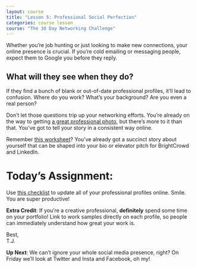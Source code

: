 ```yaml
---
layout: course
title: "Lesson 5: Professional Social Perfection"
categories: course lesson
course: "The 30 Day Networking Challenge"
---
```


Whether you’re job hunting or just looking to make new connections, your online presence is crucial. If you’re cold emailing or messaging people, expect them to Google you before they reply.

## What will they see when they do?

If they find a bunch of blank or out-of-date professional profiles, it’ll lead to confusion. Where do you work? What’s your background? Are you even a real person?  

Don’t let those questions trip up your networking efforts. You’re already on the way to getting [a great professional photo][photo lesson], but there’s more to it than that. You’ve got to tell your story in a consistent way online.

Remember [this worksheet][story worksheet]? You’ve already got a succinct story about yourself that can be shaped into your bio or elevator pitch for BrightCrowd and LinkedIn.

# Today’s Assignment:
Use [this checklist][worksheet] to update all of your professional profiles online. Smile. You are super productive!

**Extra Credit**: If you’re a creative professional, **definitely** spend some time on your portfolio! Link to work samples directly on each profile, so people can immediately understand how great your work is.

Best,  
T.J.

**Up Next**: We can’t ignore your whole social media presence, right? On Friday we’ll look at Twitter and Insta and Facebook, oh my!

<!--  use absolute urls to copy/paste into email bodies -->
[photo lesson]: https://blog.brightcrowd.com/courses/better-job-30-days/lesson-04
[story worksheet]: https://blog.brightcrowd.com/courses/better-job-30-days/lesson-01-worksheet.pdf
[worksheet]: https://blog.brightcrowd.com/courses/better-job-30-days/lesson-05-worksheet.pdf
[profile]: https://brightcrowd.com/profile/me
